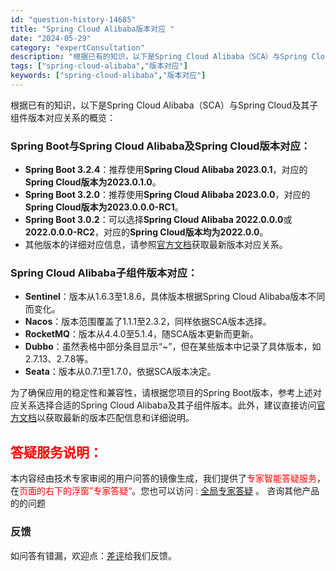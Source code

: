 ```yaml
---
id: "question-history-14685"
title: "Spring Cloud Alibaba版本对应 "
date: "2024-05-29"
category: "expertConsultation"
description: "根据已有的知识，以下是Spring Cloud Alibaba（SCA）与Spring Cloud及其子组件版本对应关系的概览：### Spring Boot与Spring Cloud Alibaba及Spring Cloud版本对应：- **Spring Boot 3.2.4**：推荐使用**Sp"
tags: ["spring-cloud-alibaba","版本对应"]
keywords: ["spring-cloud-alibaba","版本对应"]
---
```


根据已有的知识，以下是Spring Cloud Alibaba（SCA）与Spring Cloud及其子组件版本对应关系的概览：

### Spring Boot与Spring Cloud Alibaba及Spring Cloud版本对应：

- **Spring Boot 3.2.4**：推荐使用**Spring Cloud Alibaba 2023.0.1**，对应的**Spring Cloud版本为2023.0.1.0**。
- **Spring Boot 3.2.0**：推荐使用**Spring Cloud Alibaba 2023.0.0**，对应的**Spring Cloud版本为2023.0.0.0-RC1**。
- **Spring Boot 3.0.2**：可以选择**Spring Cloud Alibaba 2022.0.0.0**或**2022.0.0.0-RC2**，对应的**Spring Cloud版本均为2022.0.0**。
- 其他版本的详细对应信息，请参照[官方文档](https://sca.aliyun.com/docs/2023/overview/version-explain/)获取最新版本对应关系。

### Spring Cloud Alibaba子组件版本对应：

- **Sentinel**：版本从1.6.3至1.8.6，具体版本根据Spring Cloud Alibaba版本不同而变化。
- **Nacos**：版本范围覆盖了1.1.1至2.3.2，同样依据SCA版本选择。
- **RocketMQ**：版本从4.4.0至5.1.4，随SCA版本更新而更新。
- **Dubbo**：虽然表格中部分条目显示“~”，但在某些版本中记录了具体版本，如2.7.13、2.7.8等。
- **Seata**：版本从0.7.1至1.7.0，依据SCA版本决定。

为了确保应用的稳定性和兼容性，请根据您项目的Spring Boot版本，参考上述对应关系选择合适的Spring Cloud Alibaba及其子组件版本。此外，建议直接访问[官方文档](https://sca.aliyun.com/docs/2023/overview/version-explain/)以获取最新的版本匹配信息和详细说明。
## <font color="#FF0000">答疑服务说明：</font> 

本内容经由技术专家审阅的用户问答的镜像生成，我们提供了<font color="#FF0000">专家智能答疑服务</font>，在<font color="#FF0000">页面的右下的浮窗”专家答疑“</font>。您也可以访问 : [全局专家答疑](https://opensource.alibaba.com/chatBot) 。 咨询其他产品的的问题

### 反馈
如问答有错漏，欢迎点：[差评](https://ai.nacos.io/user/feedbackByEnhancerGradePOJOID?enhancerGradePOJOId=14735)给我们反馈。
